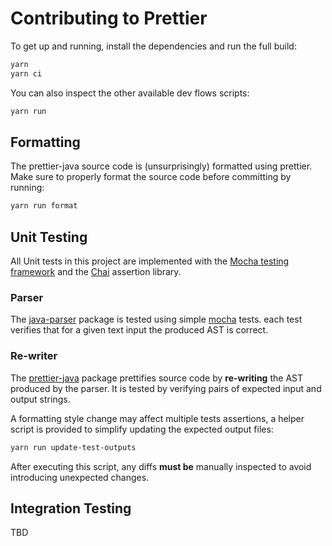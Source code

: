 # Contributing to Prettier

To get up and running, install the dependencies and run the full build:

```bash
yarn
yarn ci
```

You can also inspect the other available dev flows scripts:

```bash
yarn run
```

## Formatting

The prettier-java source code is (unsurprisingly) formatted using prettier.
Make sure to properly format the source code before committing by running:

```bash
yarn run format
```

## Unit Testing

All Unit tests in this project are implemented with the [Mocha testing framework](https://mochajs.org/)
and the [Chai](https://www.chaijs.com/) assertion library.

### Parser

The [java-parser](./packages/java-parser) package is tested using simple [mocha](https://mochajs.org/) tests.
each test verifies that for a given text input the produced AST is correct.

### Re-writer

The [prettier-java](./packages/prettier-plugin-java) package prettifies source code by **re-writing** the AST
produced by the parser. It is tested by verifying pairs of expected input and output strings.

A formatting style change may affect multiple tests assertions, a helper script
is provided to simplify updating the expected output files:

```bash
yarn run update-test-outputs
```

After executing this script, any diffs **must be** manually inspected to avoid introducing unexpected changes.

## Integration Testing

TBD
